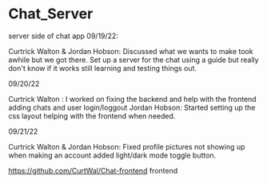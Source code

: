 # Chat_Server
server side of chat app
09/19/22:

Curtrick Walton & Jordan Hobson: Discussed what we wants to make took awhile but we got there. Set up a server for the chat using a guide but really don't know if it works still learning and testing things out.

09/20/22

Curtrick Walton : I worked on fixing the backend and help with the frontend adding chats and user login/loggout
Jordan Hobson: Started setting up the css layout helping with the frontend when needed.

09/21/22

Curtrick Walton & Jordan Hobson: Fixed profile pictures not showing up when making an account added light/dark mode toggle button.

https://github.com/CurtWal/Chat-frontend frontend
